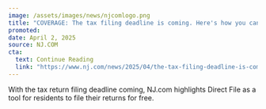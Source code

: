 ```yaml
---
image: /assets/images/news/njcomlogo.png
title: "COVERAGE: The tax filing deadline is coming. Here's how you can file your return for free."
promoted: 
date: April 2, 2025
source: NJ.COM
cta:
  text: Continue Reading
  link: "https://www.nj.com/news/2025/04/the-tax-filing-deadline-is-coming-heres-how-you-can-file-your-return-for-free.html"
---
```


With the tax return filing deadline coming, NJ.com highlights Direct File as a tool for residents to file their returns for free.
